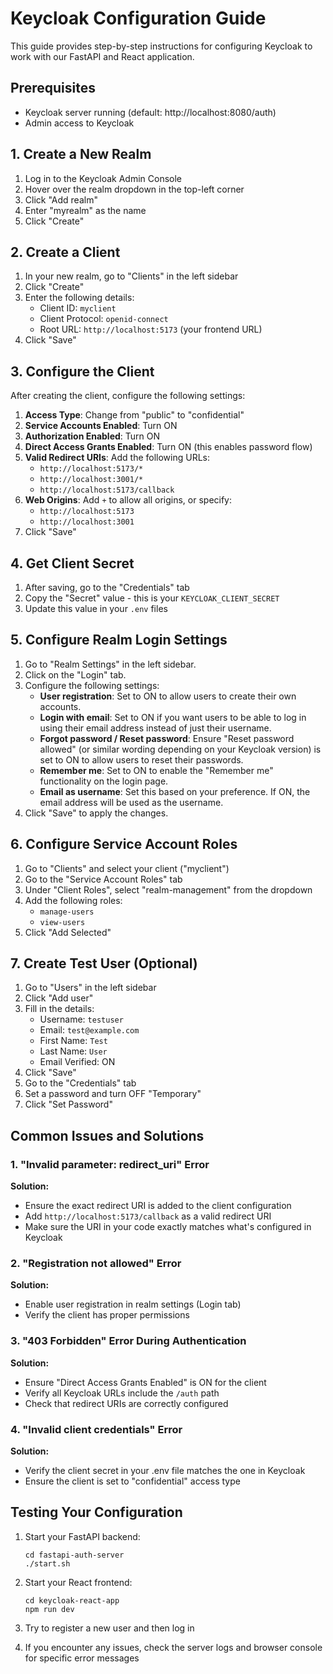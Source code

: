 # Keycloak Configuration Guide

This guide provides step-by-step instructions for configuring Keycloak to work with our FastAPI and React application.

## Prerequisites

- Keycloak server running (default: http://localhost:8080/auth)
- Admin access to Keycloak

## 1. Create a New Realm

1. Log in to the Keycloak Admin Console
2. Hover over the realm dropdown in the top-left corner
3. Click "Add realm"
4. Enter "myrealm" as the name
5. Click "Create"

## 2. Create a Client

1. In your new realm, go to "Clients" in the left sidebar
2. Click "Create"
3. Enter the following details:
   - Client ID: `myclient`
   - Client Protocol: `openid-connect`
   - Root URL: `http://localhost:5173` (your frontend URL)
4. Click "Save"

## 3. Configure the Client

After creating the client, configure the following settings:

1. **Access Type**: Change from "public" to "confidential"
2. **Service Accounts Enabled**: Turn ON
3. **Authorization Enabled**: Turn ON
4. **Direct Access Grants Enabled**: Turn ON (this enables password flow)
5. **Valid Redirect URIs**: Add the following URLs:
   - `http://localhost:5173/*`
   - `http://localhost:3001/*`
   - `http://localhost:5173/callback`
6. **Web Origins**: Add `+` to allow all origins, or specify:
   - `http://localhost:5173`
   - `http://localhost:3001`
7. Click "Save"

## 4. Get Client Secret

1. After saving, go to the "Credentials" tab
2. Copy the "Secret" value - this is your `KEYCLOAK_CLIENT_SECRET`
3. Update this value in your `.env` files

## 5. Configure Realm Login Settings

1. Go to "Realm Settings" in the left sidebar.
2. Click on the "Login" tab.
3. Configure the following settings:
   - **User registration**: Set to ON to allow users to create their own accounts.
   - **Login with email**: Set to ON if you want users to be able to log in using their email address instead of just their username.
   - **Forgot password / Reset password**: Ensure "Reset password allowed" (or similar wording depending on your Keycloak version) is set to ON to allow users to reset their passwords.
   - **Remember me**: Set to ON to enable the "Remember me" functionality on the login page.
   - **Email as username**: Set this based on your preference. If ON, the email address will be used as the username.
4. Click "Save" to apply the changes.

## 6. Configure Service Account Roles

1. Go to "Clients" and select your client ("myclient")
2. Go to the "Service Account Roles" tab
3. Under "Client Roles", select "realm-management" from the dropdown
4. Add the following roles:
   - `manage-users`
   - `view-users`
5. Click "Add Selected"

## 7. Create Test User (Optional)

1. Go to "Users" in the left sidebar
2. Click "Add user"
3. Fill in the details:
   - Username: `testuser`
   - Email: `test@example.com`
   - First Name: `Test`
   - Last Name: `User`
   - Email Verified: ON
4. Click "Save"
5. Go to the "Credentials" tab
6. Set a password and turn OFF "Temporary"
7. Click "Set Password"

## Common Issues and Solutions

### 1. "Invalid parameter: redirect_uri" Error

**Solution:**
- Ensure the exact redirect URI is added to the client configuration
- Add `http://localhost:5173/callback` as a valid redirect URI
- Make sure the URI in your code exactly matches what's configured in Keycloak

### 2. "Registration not allowed" Error

**Solution:**
- Enable user registration in realm settings (Login tab)
- Verify the client has proper permissions

### 3. "403 Forbidden" Error During Authentication

**Solution:**
- Ensure "Direct Access Grants Enabled" is ON for the client
- Verify all Keycloak URLs include the `/auth` path
- Check that redirect URIs are correctly configured

### 4. "Invalid client credentials" Error

**Solution:**
- Verify the client secret in your .env file matches the one in Keycloak
- Ensure the client is set to "confidential" access type

## Testing Your Configuration

1. Start your FastAPI backend:
   ```
   cd fastapi-auth-server
   ./start.sh
   ```

2. Start your React frontend:
   ```
   cd keycloak-react-app
   npm run dev
   ```

3. Try to register a new user and then log in
4. If you encounter any issues, check the server logs and browser console for specific error messages
